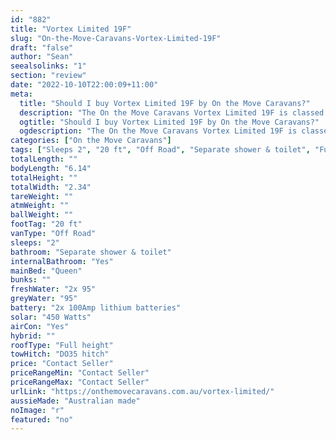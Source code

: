 ```yaml
---
id: "882"
title: "Vortex Limited 19F"
slug: "On-the-Move-Caravans-Vortex-Limited-19F"
draft: "false"
author: "Sean"
seealsolinks: "1"
section: "review"
date: "2022-10-10T22:00:09+11:00"
meta:
  title: "Should I buy Vortex Limited 19F by On the Move Caravans?"
  description: "The On the Move Caravans Vortex Limited 19F is classed as Off Road, and sleeps 2 people. It is Australian made and comes in at 20 ft. It generally has Separate shower & toilet."
  ogtitle: "Should I buy Vortex Limited 19F by On the Move Caravans?"
  ogdescription: "The On the Move Caravans Vortex Limited 19F is classed as Off Road, and sleeps 2 people. It is Australian made and comes in at 20 ft. It generally has Separate shower & toilet."
categories: ["On the Move Caravans"]
tags: ["Sleeps 2", "20 ft", "Off Road", "Separate shower & toilet", "Full height", "Price Unknown", "Australian made"]
totalLength: ""
bodyLength: "6.14"
totalHeight: ""
totalWidth: "2.34"
tareWeight: ""
atmWeight: ""
ballWeight: ""
footTag: "20 ft"
vanType: "Off Road"
sleeps: "2"
bathroom: "Separate shower & toilet"
internalBathroom: "Yes"
mainBed: "Queen"
bunks: ""
freshWater: "2x 95"
greyWater: "95"
battery: "2x 100Amp lithium batteries"
solar: "450 Watts"
airCon: "Yes"
hybrid: ""
roofType: "Full height"
towHitch: "DO35 hitch"
price: "Contact Seller"
priceRangeMin: "Contact Seller"
priceRangeMax: "Contact Seller"
urlLink: "https://onthemovecaravans.com.au/vortex-limited/"
aussieMade: "Australian made"
noImage: "r"
featured: "no"
---
```

